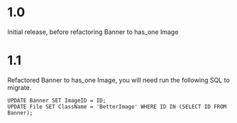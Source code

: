 # 1.0

Initial release, before refactoring Banner to has_one Image

# 1.1

Refactored Banner to has_one Image, you will need run the following SQL to migrate.

    UPDATE Banner SET ImageID = ID;
    UPDATE File SET ClassName = 'BetterImage' WHERE ID IN (SELECT ID FROM Banner);
